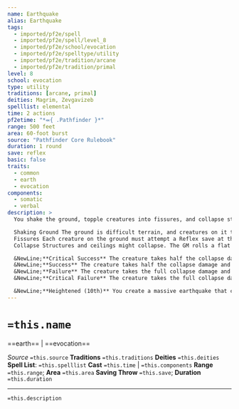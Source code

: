 ```yaml
---
name: Earthquake
alias: Earthquake
tags:
  - imported/pf2e/spell
  - imported/pf2e/spell/level_8
  - imported/pf2e/school/evocation
  - imported/pf2e/spelltype/utility
  - imported/pf2e/tradition/arcane
  - imported/pf2e/tradition/primal
level: 8
school: evocation
type: utility
traditions: [arcane, primal]
deities: Magrim, Zevgavizeb
spelllist: elemental
time: 2 actions
pf2etime: "*⬺{ .Pathfinder }*"
range: 500 feet
area: 60-foot burst
source: "Pathfinder Core Rulebook"
duration: 1 round
save: reflex
basic: false
traits:
  - common
  - earth
  - evocation
components:
  - somatic
  - verbal
description: >
  You shake the ground, topple creatures into fissures, and collapse structures. The GM might add additional effects in certain areas. Cliffs might collapse, causing creatures to fall, or a lake might drain as fissures open up below its surface, leaving a morass of quicksand.

  Shaking Ground The ground is difficult terrain, and creatures on it take a -2 circumstance penalty to attack rolls, AC, and skill checks.
  Fissures Each creature on the ground must attempt a Reflex save at the start of its turn to keep its footing and avoid falling into 40-foot-deep fissures that open beneath it. The fissures are permanent, and their sides require successful DC 15 climb to Climb.
  Collapse Structures and ceilings might collapse. The GM rolls a flat check for each (DC 16 Flat check for a sturdy structure, DC 14 Flat check for an average structure and most natural formations, DC 9 Flat check for a shoddy structure, all adjusted higher or lower as the GM sees fit). A collapse deals 11d6 bludgeoning damage; each creature caught in a collapse must attempt a Reflex save to avoid it.

  &NewLine;**Critical Success** The creature takes half the collapse damage.
  &NewLine;**Success** The creature takes half the collapse damage and falls [[Prone]].
  &NewLine;**Failure** The creature takes the full collapse damage and falls Prone.
  &NewLine;**Critical Failure** The creature takes the full collapse damage and falls into a fissure.

  &NewLine;**Heightened (10th)** You create a massive earthquake that can devastate a settlement. The range increases to half a mile and the area to a quarter-mile burst.
---
```

# `=this.name`
==earth== | ==evocation==

*Source* `=this.source`
**Traditions** `=this.traditions`
**Deities** `=this.deities`
**Spell List**: `=this.spelllist`
**Cast** `=this.time` | `=this.components`
**Range** `=this.range`; **Area** `=this.area`
**Saving Throw** `=this.save`; **Duration** `=this.duration`

***
`=this.description`